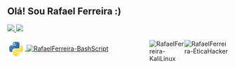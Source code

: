 ## Olá! Sou Rafael Ferreira :)

 <div>
  <a href="https://github.com/rafaelsousaferreira">
  <img height="160em" src="https://github-readme-stats.vercel.app/api?username=rafaelsousaferreira&show_icons=true&theme=dark&include_all_commits=true&count_private=true"/>
  <img height="130em" src="https://github-readme-stats.vercel.app/api/top-langs/?username=rafaelsousaferreira&layout=compact&langs_count=7&theme=dark"/>
</div>
<div style="display: inline_block"><br>
  <img align="center" alt="RafaelFerreira-Python" height="40" width="40" src="https://raw.githubusercontent.com/devicons/devicon/master/icons/python/python-original.svg">
  <img align="center" alt="RafaelFerreira-BashScript" height="40" width="40" src="https://image.flaticon.com/icons/png/512/919/919837.png">
  <img align="right" alt="RafaelFerreira-ÉticaHacker" height="100"width="100" src="https://i.ibb.co/MZqRPWC/Imagem1-1.png">
  <img align="right" alt="RafaelFerreira-KaliLinux" height="80" width="80" src="https://www.kali.org//images/kali-logo.svg">
</div>  
